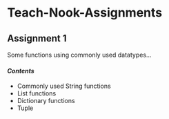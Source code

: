 # Teach-Nook-Assignments

## Assignment 1
Some functions using commonly used datatypes...
#### *Contents*
* Commonly used String functions
* List functions
* Dictionary functions
* Tuple

